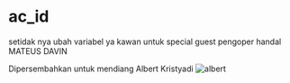 # ac_id
setidak nya ubah variabel ya kawan untuk special guest pengoper handal MATEUS DAVIN

Dipersembahkan untuk mendiang Albert Kristyadi
![albert](https://user-images.githubusercontent.com/47131350/138647939-0320d51b-37a7-4395-b3ee-b4558e8d2b4b.PNG)

